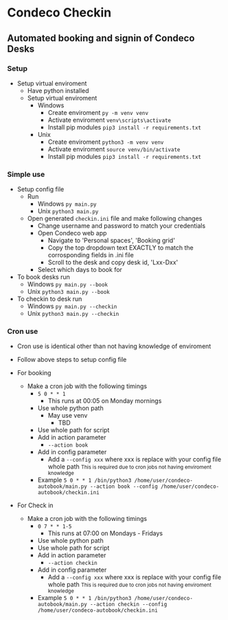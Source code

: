 # Condeco Checkin

## Automated booking and signin of Condeco Desks

### Setup 
- Setup virtual enviroment
    - Have python installed
    - Setup virtual enviroment
        - Windows 
            - Create enviroment ```py -m venv venv```
            - Activate enviroment ```venv\scripts\activate```
            - Install pip modules ```pip3 install -r requirements.txt```
        - Unix
            - Create enviroment ```python3 -m venv venv```
            - Activate enviroment ```source venv/bin/activate```
            - Install pip modules ```pip3 install -r requirements.txt```

### Simple use
 - Setup config file
    - Run 
        - Windows ```py main.py```
        - Unix ```python3 main.py```
    - Open generated `checkin.ini` file and make following changes
        - Change username and password to match your credentials
        - Open Condeco web app
            - Navigate to 'Personal spaces', 'Booking grid'
            - Copy the top dropdown text EXACTLY to match the corrosponding fields in .ini file
            - Scroll to the desk and copy desk id, 'Lxx-Dxx'
        - Select which days to book for
- To book desks run 
    - Windows ```py main.py --book```
    - Unix ```python3 main.py --book```
- To checkin to desk run
    - Windows ```py main.py --checkin```
    - Unix ```python3 main.py --checkin```

### Cron use
- Cron use is identical other than not having knowledge of enviroment
- Follow above steps to setup config file
- For booking 
    - Make a cron job with the following timings
        - ```5 0 * * 1 ```
            - This runs at 00:05 on Monday mornings
        -  Use whole python path 
            - May use venv
                - TBD
        - Use whole path for script
        - Add in action parameter
            - ```--action book```
        - Add in config parameter
            - Add a ```--config xxx``` where xxx is replace with your config file whole path
            <small>This is required due to cron jobs not having enviroment knowledge</small>
        - Example
            ```5 0 * * 1 /bin/python3 /home/user/condeco-autobook/main.py --action book --config /home/user/condeco-autobook/checkin.ini```

- For Check in
    - Make a cron job with the following timings
        - ```0 7 * * 1-5 ```
            - This runs at 07:00 on Mondays - Fridays
        -  Use whole python path 
        - Use whole path for script
        - Add in action parameter
            - ```--action checkin```
        - Add in config parameter
            - Add a ```--config xxx``` where xxx is replace with your config file whole path
            <small>This is required due to cron jobs not having enviroment knowledge</small>
        - Example
            ```5 0 * * 1 /bin/python3 /home/user/condeco-autobook/main.py --action checkin --config /home/user/condeco-autobook/checkin.ini```